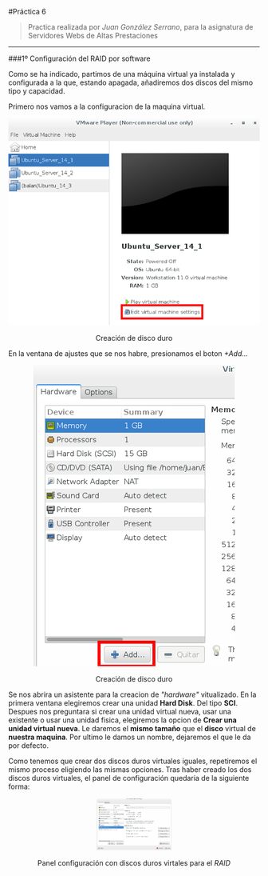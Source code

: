 #Práctica 6
>Practica realizada por *Juan González Serrano*, para la asignatura de Servidores Webs de Altas Prestaciones

***

###1º Configuración del RAID por software

Como se ha indicado, partimos de una máquina virtual ya instalada y configurada a la que, estando apagada, añadiremos dos discos del mismo tipo y capacidad.

Primero nos vamos a la configuracion de la maquina virtual.

<div align="center">
    <img src="https://github.com/naujgs/SWAP1516/blob/master/Practicas/Practica6/img/add_hardDisk1.png">
    <p> Creación de disco duro</p>
</div>

En la ventana de ajustes que se nos habre, presionamos el boton *+Add...*

<div align="center">
    <img src="https://github.com/naujgs/SWAP1516/blob/master/Practicas/Practica6/img/add_hardDisk2.png">
    <p> Creación de disco duro</p>
</div>

Se nos abrira un asistente para la creacion de *"hardware"* vitualizado. En la primera ventana elegiremos crear una unidad **Hard Disk**. Del tipo **SCI**. Despues nos preguntara si crear una unidad virtual nueva, usar una existente o usar una unidad fisica, elegiremos la opcion de **Crear una unidad virtual nueva**. Le daremos el **mismo tamaño** que el **disco** virtual de **nuestra maquina**. Por ultimo le damos un nombre, dejaremos el que le da por defecto.

Como tenemos que crear dos discos duros virtuales iguales, repetiremos el mismo proceso eligiendo las mismas opciones.
Tras haber creado los dos discos duros virtuales, el panel de configuración quedaria de la siguiente forma:

<div align="center">
    <img width="150px" src="https://github.com/naujgs/SWAP1516/blob/master/Practicas/Practica6/img/add_hardDisk.png">
    <p> Panel configuración con discos duros virtales para el <i>RAID</i></p>
</div>
